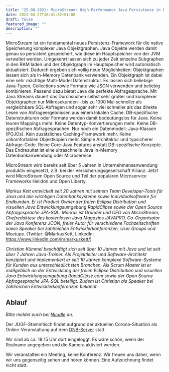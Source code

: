 ```yaml
---
title: "25.08.2021: MicroStream: High-Performance Java Persistence in Real-World Anwendungen"
date: 2021-04-27T10:41:52+01:00
draft: false
featured_image: ""
description: ""
---
```


MicroStream ist ein fundamental neues Persistenz-Framework für die native Speicherung komplexer Java Objektgraphen. Java Objekte werden damit genau so persistent gespeichert, wie diese im Hauptspeicher von der JVM verwaltet werden. Umgekehrt lassen sich zu jeder Zeit einzelne Subgraphen in den RAM laden und der Objektgraph im Hauptspeicher wird automatisch aktualisiert. Dadurch ergeben sich völlig neue Möglichkeiten: Objektgraphen lassen sich als In-Memory Datenbank verwenden. Ein Objektgraph ist dabei eine sehr mächtige Multi-Model Datenstruktur. Es lassen sich beliebige Java-Typen, Collections sowie Formate wie JSON verwenden und beliebig kombinieren. Passend dazu bietet Java die perfekte Abfragesprache. Mit Java Streams dauert das Durchsuchen selbst sehr großer und komplexer Objektgraphen nur Mikrosekunden - bis zu 1000 Mal schneller als vergleichbare SQL-Abfragen und sogar sehr viel schneller als das direkte Lesen von Abfrageergebnissen aus einem lokalen Cache. DB-spezifische Datenstrukturen oder Formate werden damit bedeutungslos für Java. Keine teuren Mappings mehr. Keine Datentyp-Konvertierungen mehr. Keine DB-spezifischen Abfragesprachen. Nur noch ein Datenmodell: Java-Klassen (POJOs). Kein zusätzliches Caching-Framework mehr. Keine unkomfortablen Objektkopien mehr. Simple Architektur und typsicherer Abfrage-Code. Reine Core-Java Features anstatt DB-spezifische Konzepte. Das Endresultat ist eine ultraschnelle Java In-Memory Datenbankanwendung oder Microservice.

MicroStream wird bereits seit über 5 Jahren in Unternehmensanwendung produktiv eingesetzt, z.B. bei der Versicherungsgesellschaft Allianz. Jetzt wird MicroStream Open Source und Teil der populären Microservice Frameworks Helidon und Open Liberty.

_Markus Kett entwickelt seit 20 Jahren mit seinem Team Developer-Tools für Java und alle wichtigen Datenbanksysteme sowie Individualsoftware für Endkunden. Er ist Product Owner der freien Eclipse Distribution und visuellen Java Entwicklungsumgebung RapidClipse sowie der Open Source Abfragesprache JPA-SQL. Markus ist Gründer und CEO von MicroStream, Chefredakteur des kostenlosen Java Magazins JAVAPRO, Co-Organisator der Java Konferenz JCON, freier Autor für verschiedene Fachzeitschriften sowie Speaker bei zahlreichen Entwicklerkonferenzen, User Groups und Meetups._ 
(Twitter: @MarkusKett, LinkedIn: https://www.linkedin.com/in/markuskett/)

_Christian Kümmel beschäftigt sich seit über 10 Jahren mit Java und ist seit über 7 Jahren Java-Trainer. Als Projektleiter und Software-Architekt konzipiert und implementiert er seit 10 Jahren komplexe Software-Systeme für Kunden aus unterschiedlichsten Branchen. Als Scrum Master ist er maßgeblich an der Entwicklung der freien Eclipse Distribution und visuellen Java Entwicklungsumgebung RapidClipse.com sowie der Open Source Abfragesprache JPA-SQL beteiligt. Zudem ist Christian als Speaker bei zahlreichen Entwicklerkonferenzen bekannt._

## Ablauf 

_Bitte meldet euch bei [Nuudle](https://nuudel.digitalcourage.de/szs5k9QBhnXVgqF7) an._

Der JUGF-Stammtisch findet aufgrund der aktuellen Corona-Situation als Online-Veranstaltung auf dem [DNB-Server](http://meet.dnb.de/raum/jugfmeeting) statt.

Wir sind ab ca. 18:15 Uhr dort eingeloggt. Es wäre schön, wenn der Realname angegeben und die Kamera aktiviert werden.

Wir veranstalten ein Meeting, keine Konferenz. Wir freuen uns daher, wenn wir uns gegenseitig sehen und hören können.
Eine Aufzeichnung findet nicht statt.